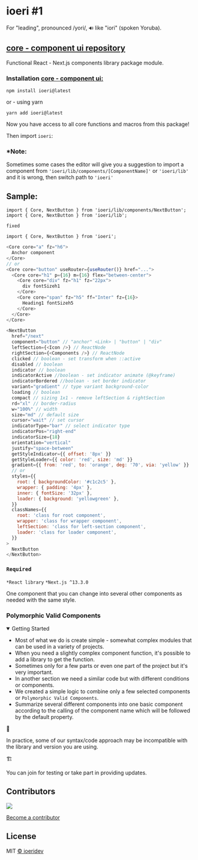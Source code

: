 # ioeri #1

For "leading", pronounced /yori/, `🔊` like "iori" (spoken Yoruba).

## [core - component ui repository](https://github.com/ioeridev/ioeri/tree/core)

Functional React - Next.js components library package module.

### Installation [core - component ui:](https://github.com/ioeridev/ioeri/tree/core)

```cirru
npm install ioeri@latest
```

or - using yarn

```cirru
yarn add ioeri@latest
```

Now you have access to all core functions and macros from this package!

Then import `ioeri`:

### \*Note:

Sometimes some cases the editor will give you a suggestion to import a component from `'ioeri/lib/components/[ComponentName]'` or `'ioeri/lib'` and it is wrong,
then switch path to `'ioeri'`

## Sample:

```cirru
import { Core, NextButton } from 'ioeri/lib/components/NextButton';
import { Core, NextButton } from 'ioeri/lib';
```

`fixed`

```cirru
import { Core, NextButton } from 'ioeri';
```

```js
<Core core="a" fz="h6">
  Anchor component
</Core>
// or
<Core core="button" useRouter={useRouter()} href="...">
  <Core core="h1" p={16} m={16} flex="between-center">
    <Core core="div" fz="h1" fz="22px">
      div fontSizeh1
    </Core>
    <Core core="span" fz="h5" ff="Inter" fz={16}>
      Heading1 fontSizeh5
    </Core>
  </Core>
</Core>
```

```js
<NextButton
  href="/next"
  component="button" // "anchor" <Link> | "button" | "div"
  leftSection={<Icon />} // ReactNode
  rightSection={<Components />} // ReactNode
  clicked // boolean - set transform when ::active
  disabled // boolean
  indicator // boolean
  indicatorActive //boolean - set indicator animate (@keyframe)
  indicatorBordered //boolean - set border indicator
  variant="gradient" // type variant background-color
  loading // boolean
  compact // sizing 1x1 - remove leftSection & rightSection
  rd="xl" // border-radius
  w="100%" // width
  size="md" // default size
  cursor="wait" // set cursor
  indicatorType="bar" // select indicator type
  indicatorPos="right-end"
  indicatorSize={18}
  orientation="vertical"
  justify="space-between"
  getStyleIndicator={{ offset: '8px' }}
  getStyleLoader={{ color: 'red', size: 'md' }}
  gradient={{ from: 'red', to: 'orange', deg: '70', via: 'yellow' }}
  // or
  styles={{
    root: { backgroundColor: '#c1c2c5' },
    wrapper: { padding: '4px' },
    inner: { fontSize: '32px' },
    loader: { background: 'yellowgreen' },
  }}
  classNames={{
    root: 'class for root component',
    wrapper: 'class for wrapper component',
    leftSection: 'class for left-section component',
    loader: 'class for loader component',
  }}
>
  NextButton
</NextButton>
```

### `Required`

`*React library`
`*Next.js ^13.3.0`

One component that you can change into several other components as needed with the same style.

### Polymorphic Valid Components

<details open>
<summary>Getting Started</summary>

- Most of what we do is create simple - somewhat complex modules that can be used in a variety of projects.
- When you need a slightly complex component function, it's possible to add a library to get the function.
- Sometimes only for a few parts or even one part of the project but it's very important.
- In another section we need a similar code but with different conditions or components.
- We created a simple logic to combine only a few selected components or `Polymorphic Valid Components`.
- Summarize several different components into one basic component according to the calling of the component name which will be followed by the default property.

</details>

🚨

In practice, some of our syntax/code approach may be incompatible with the library and version you are using.

🏗️

You can join for testing or take part in providing updates.

## Contributors

<a href="https://github.com/ioeridev/ioeri/graphs/contributors">
  <img src="https://contrib.rocks/image?repo=ioeridev/ioeri" />
</a>

[Become a contributor](https://github.com/ioeridev/ioeri/blob/main/CONTRIBUTING.md)

## License

MIT [© ioeridev](https://github.com/ioeridev)

